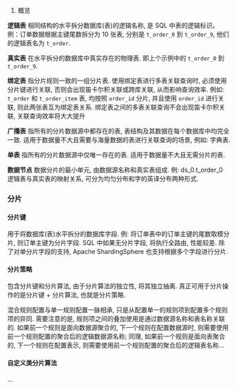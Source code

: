 1. 概览

**逻辑表**
相同结构的水平拆分数据库(表)的逻辑名称, 是 SQL 中表的逻辑标识。例：订单数据根据主键尾数拆分为 10 张表, 分别是 `t_order_0` 到 `t_order_9`, 他们的逻辑表名为 `t_order`.

**真实表**
在水平拆分的数据库中真实存在的物理表. 即上个示例中的 `t_order_0` 到 `t_order_9`.

**绑定表**
指分片规则一致的一组分片表. 使用绑定表进行多表关联查询时, 必须使用分片键进行关联, 否则会出现笛卡尔积关联或跨库关联, 从而影响查询效率. 例如: `t_order` 和 `t_order_item` 表, 均按照 `order_id` 分片, 并且使用 `order_id` 进行关联, 则此两张表互为绑定表关系. 绑定表之间的多表关联查询不会出现笛卡尔积关联, 关联查询效率将大大提升

**广播表**
指所有的分片数据源中都存在的表, 表结构及其数据在每个数据库中均完全一致. 适用于数据量不大且需要与海量数据的表进行关联查询的场景, 例如: 字典表.

**单表**
指所有的分片数据源中仅唯一存在的表. 适用于数据量不大且无需分片的表.

**数据节点**
数据分片的最小单元, 由数据源名称和真实表组成. 例: ds_0.t_order_0 逻辑表与真实表的映射关系, 可分为均匀分布和字的英译分布两种形式.

### 分片
#### 分片键
用于将数据库(表)水平拆分的数据库字段. 例: 将订单表中的订单主键的尾数取模分片, 则订单主键为分片字段. SQL 中如果无分片字段, 将执行全路由, 性能较差. 除了对单分片字段的支持, Apache ShardingSphere 也支持根据多个字段进行分片.

#### 分片策略
包含分片键和分片算法, 由于分片算法的独立性, 将其独立抽离. 真正可用于分片操作的是分片键 + 分片算法, 也就是分片策略.

混合规则配置与单一规则配置一脉相承, 只是从配置单一的规则项到配置多个规则项的异同.
需要注意的是, 规则项之间的叠加使用是通过数据源名称和表名称关联的. 如果前一个规则是面向数据源聚合的, 下一个规则在配置数据源时, 则需要使用前一个规则配置的聚合后的逻辑数据源名称; 同理, 如果前一个规则是面向表聚合的, 下一个规则在配置表示, 则需要使用前一个规则配置的聚合后的逻辑表名称...

#### 自定义类分片算法
...
